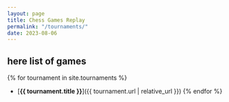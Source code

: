 ```yaml
---
layout: page
title: Chess Games Replay
permalink: "/tournaments/"
date: 2023-08-06
---
```

## here list of games

{% for tournament in site.tournaments %}
- [**{{ tournament.title }}**]({{ tournament.url | relative_url }})
{% endfor %}
